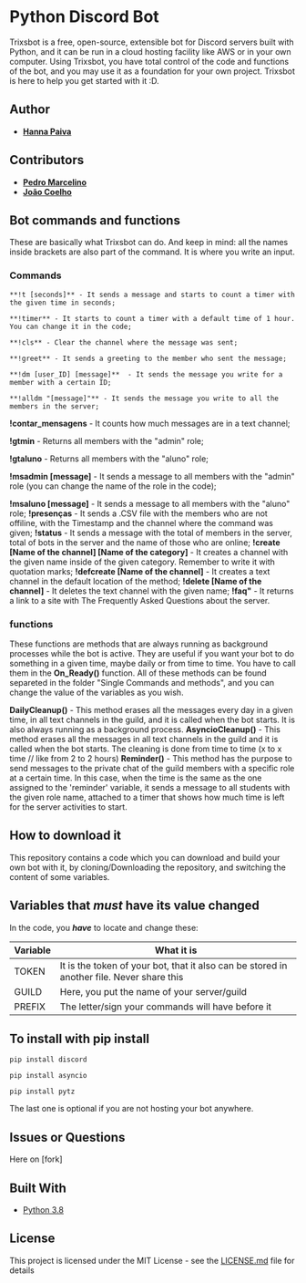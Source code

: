 # Python Discord Bot 

Trixsbot is a free, open-source, extensible bot for Discord servers built with Python, and it can be run in a cloud hosting facility like AWS or in your own computer. Using Trixsbot, you have total control of the code and functions of the bot, and you may use it as a foundation for your own project. Trixsbot is here to help you get started with it :D.  

## Author

* **[Hanna Paiva](https://github.com/Hantriex)**

## Contributors

* **[Pedro Marcelino](https://github.com/pmarcelino)**
* **[João Coelho](https://github.com/joaopcoelho)**

## Bot commands and functions

These are basically what Trixsbot can do. 
And keep in mind: all the names inside brackets are also part of the command. It is where you write an input. 

### Commands
```
**!t [seconds]** - It sends a message and starts to count a timer with the given time in seconds;
```
```
**!timer** - It starts to count a timer with a default time of 1 hour. You can change it in the code;
```
```
**!cls** - Clear the channel where the message was sent; 
```
```
**!greet** - It sends a greeting to the member who sent the message;
```
```
**!dm [user_ID] [message]**  - It sends the message you write for a member with a certain ID;
```
```
**!alldm "[message]"** - It sends the message you write to all the members in the server;
```
**!contar_mensagens** - It counts how much messages are in a text channel;

**!gtmin** - Returns all members with the "admin" role;

**!gtaluno** - Returns all members with the "aluno" role;

**!msadmin [message]** - It sends a message to all members with the "admin" role (you can change the name of the role in the code); 

**!msaluno [message]** - It sends a message to all members with the "aluno" role;
**!presenças** - It sends a .CSV file with the members who are not offiline, with the Timestamp and the channel where the command was given; 
**!status** - It sends a message with the total of members in the server, total of bots in the server and the name of those who are online; 
**!create [Name of the channel] [Name of the category]** - It creates a channel with the given name inside of the given category. Remember to write it with quotation marks;
**!defcreate [Name of the channel]** - It creates a text channel in the default location of the method;
**!delete [Name of the channel]** - It deletes the text channel with the given name;
**!faq"** - It returns a link to a site with The Frequently Asked Questions about the server.

 ### functions
 
These functions are methods that are always running as background processes while the bot is active. They are useful if you want your bot to do something in a given time, maybe daily or from time to time. You have to call them in the **On_Ready()** function. 
All of these methods can be found separeted in the folder "Single Commands and methods", and you can change the value of the variables as you wish. 

**DailyCleanup()** - This method erases all the messages every day in a given time, in all text channels in the guild, and it 
     is called when the bot starts. It is also always running as a background process.
**AsyncioCleanup()** - This method erases all the messages in all text channels in the guild and it is called when the bot starts. The cleaning is done from time to time (x to x time // like from 2 to 2 hours)
**Reminder()** - This method has the purpose to send messages to the private chat of the guild members with a specific role at a certain time. In this case, when the time is the same as the one assigned to the 'reminder' variable, it sends a message to all students with the given role name, attached to a timer that shows how much time is left for the server activities to start. 

## How to download it

This repository contains a code which you can download and build your own bot with it, by cloning/Downloading the repository, and switching the content of some variables.


## Variables that ***must*** have its value changed

In the code, you ***have*** to locate and change these:

| Variable              | What it is                                                            |
| ----------------------| ----------------------------------------------------------------------|
| TOKEN                 | It is the token of your bot, that it also can be stored in another file. Never share this|
| GUILD                 | Here, you put the name of your server/guild |
| PREFIX                | The letter/sign your commands will have before it|




## To install with pip install


```
pip install discord
```
```
pip install asyncio
```
```
pip install pytz 
```
The last one is optional if you are not hosting your bot anywhere.


## Issues or Questions

Here on [fork]

## Built With

* [Python 3.8](https://www.python.org/)

## License

This project is licensed under the MIT License - see the [LICENSE.md](LICENSE.md) file for details
